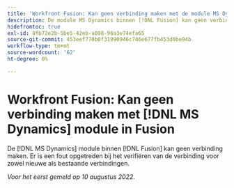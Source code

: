 ```yaml
---
title: 'Workfront Fusion: Kan geen verbinding maken met de module MS Dynamics in Fusion'
description: De module MS Dynamics binnen [!DNL Fusion] kan geen verbinding maken. Bij het zoeken naar een fout kan de verbindingsfout voor zowel nieuwe als bestaande verbindingen niet worden geverifieerd.
hidefromtoc: true
exl-id: 8fb72e2b-5be5-42eb-a098-98a3e74efa65
source-git-commit: 453eef770b0f31990946c746e677fb453d0be94b
workflow-type: tm+mt
source-wordcount: '62'
ht-degree: 0%

---
```


# Workfront Fusion: Kan geen verbinding maken met [!DNL MS Dynamics] module in Fusion

De [!DNL MS Dynamics] module binnen [!DNL Fusion] kan geen verbinding maken. Er is een fout opgetreden bij het verifiëren van de verbinding voor zowel nieuwe als bestaande verbindingen.

_Voor het eerst gemeld op 10 augustus 2022._

